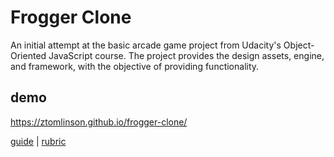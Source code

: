 # Frogger Clone
An initial attempt at the basic arcade game project from Udacity's Object-Oriented JavaScript course.
The project provides the design assets, engine, and framework, with the objective of providing functionality. 

## demo
https://ztomlinson.github.io/frogger-clone/

[guide](https://docs.google.com/document/d/1v01aScPjSWCCWQLIpFqvg3-vXLH2e8_SZQKC8jNO0Dc/pub?embedded=true)
 | [rubric](https://review.udacity.com/#!/projects/2696458597/rubric)
